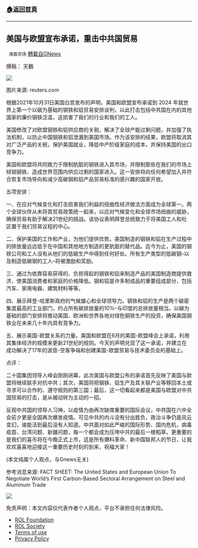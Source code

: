 ###  [:house:返回首頁](https://github.com/ourhimalayas/txt)
---


## 美国与欧盟宣布承诺，重击中共国贸易
` 澳喜农场` [轉載自GNews](https://gnews.org/zh-hans/1634104/)

撰稿： 天鵝

![](https://assets.gnews.org/wp-content/uploads/2021/11/1111.png)

图片来源: reuters.com

根据2021年10月31日美国白宫发布的声明，美国和欧盟宣布承诺到 2024 年就世界上第一个以碳为基础的钢铁和铝贸易安排谈判，以此打击包括中共国在内的其他国家的廉价钢铁泛滥，这损害了我们的行业和我们的工人。

美国修改了对欧盟钢铁和铝供应商的关税，解决了全球产能过剩问题，并加强了执法机制，以防止中国钢铁和铝泄漏到美国市场。作为该安排的结果，欧盟将取消其对广泛产品的关税，保护美国就业，降低中产阶级家庭的成本，并保持美国的出口竞争力。

美国和欧盟将共同致力于限制肮脏的钢铁进入其市场，并限制那些在我们的市场上倾销钢铁、造成世界范围内供应过剩的国家进入。这一安排将向任何希望加入并符合恢复市场导向和减少高碳钢和铝产品贸易标准的感兴趣的国家开放。

五项安排：

一、在应对气候变化和打击损害我们利益的扭曲性经济做法方面成为全球第一。两个全球伙伴从未将其贸易政策统一起来，以应对气候变化和全球市场扭曲的威胁，确保贸易有助于解决21世纪的挑战。该协议表明拜登总统致力于将美国工人和社区置于我们贸易议程的中心。

二、保护美国的工作和产业，为他们提供优势。美国制造的钢铁和铝在生产过程中的排放量远远低于在中国和其他地方制造的更肮脏的替代品。迄今为止，美国的钢铁公司和工人没有从他们的低碳生产中得到任何好处。所有生产类型的低碳钢–以及制造低碳钢的工人–将被激励和奖励。

三、通过为依靠容易获得的、负担得起的钢铁和铝来制造产品的美国制造商提供救济，使美国消费者和家庭的价格降低。钢和铝是许多制成品的重要组成部分，包括汽车、家用电器、建筑材料等等。

四、展示拜登-哈里斯政府的气候雄心和全球领导力。钢铁和铝的生产是两个碳密集度最高的工业部门，约占所有碳排放量的10%–与印度的总排放量相当。以碳为基础的部门安排将推动美国、欧洲和世界各地对绿色钢铁生产的投资，确保美国钢铁业在未来几十年内具有竞争力。

五、展示美国-欧盟关系的力量。美国和欧盟在6月的美国-欧盟峰会上承诺，利用其集体经济的规模来更新21世纪的规则。今天的声明兑现了这一承诺，并建立在成功解决了17年的波音-空客争端和创建美国-欧盟贸易与技术委员会的基础上。

点评：

二十国集团领导人峰会刚刚闭幕，此次美国与欧盟公布的承诺首先反映了美国与欧盟将继续联手对抗中共；其次，美国将把钢铁、铝生产及其关联产业等移回本土或寻求可以合作的、遵守规则的第三国；最后，这一切看起来都是美国与欧盟对中共国贸易的打击，是从被动转为主动的一招。

反观中共国的领导人习神，以疫情为由再次缺席重要的国际会议，中共国在六中全会前夕更是全国再次爆发疫情。可见中共的内斗没有分出胜负，政治斗争仍是风云变幻，谁能活到最后没有人知道。中共面对如此严峻的国际形势、国内危机，病毒疫苗、台湾问题、新疆问题，每一个都会成为压垮中共的最后一根稻草。更重要的是我们的喜币将在今晚正式上市，这是所有爆料革命、新中国联邦人的节日，让我欢欢喜喜地迎接这一重要历史时刻的到来，祝福大家！

(本文纯属个人观点，与Gnews无关)

参考消息来源: 
FACT SHEET: The United States and European Union To Negotiate World’s First Carbon-Based Sectoral Arrangement on Steel and Aluminum Trade

![](https://assets.gnews.org/wp-content/uploads/2021/10/澳喜图标2-1.jpg)

 

免责声明：本文内容仅代表作者个人观点，平台不承担任何法律风险。

- [ROL Foundation](https://rolfoundation.org/)
- [ROL Society](https://rolsociety.org/)
- [Terms of use](https://gnews.org/terms-of-use-3/)
- [Privacy Policy](https://gnews.org/privacy-policy/)
